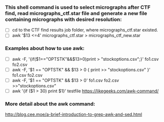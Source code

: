 ### This shell command is used to select micrographs after CTF find, read micrographs_ctf.star file and generate a new file containing micrographs with desired resolution:
- [ ] cd to the CTF find results job folder, where micrographs_ctf.star existed.
- [ ] awk '$13 <=4' micrographs_ctf.star > micrographs_ctf_new.star
### Examples about how to use awk:
- [ ] awk -F, '{if($1=="OPTSTK"&&$13>0)print > "stockoptions.csv";}' fo1.csv fo2.csv
- [ ] awk -F, '$1 == "OPTSTK" && $13 > 0 { print >> "stockoptions.csv" }' fo1.csv fo2.csv
- [ ] awk -F, '$1 == "OPTSTK" && $13 > 0' fo1.csv fo2.csv >>"stockoptions.csv"
- [ ] awk '{if ($1 > 30) print $1}' testfile
https://likegeeks.com/awk-command/
### More detail about the awk command:
http://blog.cee.moe/a-brief-introduction-to-grep-awk-and-sed.html
